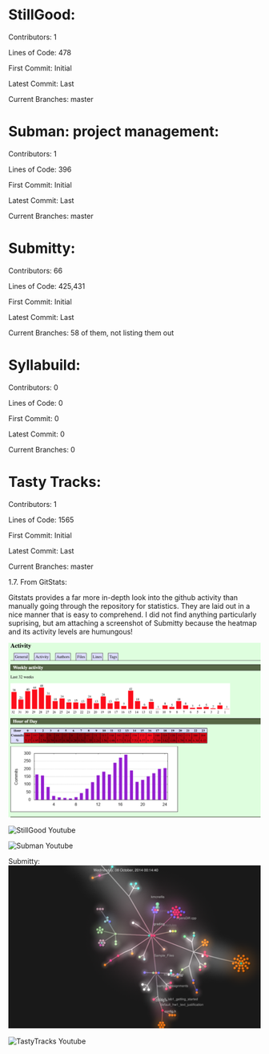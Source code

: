 # StillGood:
   Contributors: 1

   Lines of Code: 478

   First Commit: Initial

   Latest Commit: Last

   Current Branches: master

# Subman: project management: 
   Contributors: 1

   Lines of Code: 396

   First Commit: Initial

   Latest Commit: Last

   Current Branches: master

# Submitty:
   Contributors: 66

   Lines of Code: 425,431

   First Commit: Initial

   Latest Commit: Last

   Current Branches: 58 of them, not listing them out

# Syllabuild:
   Contributors: 0

   Lines of Code: 0

   First Commit: 0

   Latest Commit: 0

   Current Branches: 0

# Tasty Tracks:
   Contributors: 1

   Lines of Code: 1565

   First Commit: Initial

   Latest Commit: Last
   
   Current Branches: master

1.7. From GitStats: 

Gitstats provides a far more in-depth look into the github activity than manually going through the repository for statistics. They are laid out in a nice manner that is easy to comprehend. I did not find anything particularly suprising, but am attaching a screenshot of Submitty because the heatmap and its activity levels are humungous!

![Submitty gitstats](https://github.com/amitra1997/CSCI-49XX-OpenSource/blob/master/Images/Screen%20Shot%202019-01-29%20at%201.26.37%20PM.png)

![StillGood Youtube](https://youtu.be/b9gNicljKtU)

![Subman Youtube](https://youtu.be/HRG0_hQNrxg)

Submitty:
![Submitty Screenshot - Too Big for Youtube](https://github.com/amitra1997/CSCI-49XX-OpenSource/blob/master/Images/Screen%20Shot%202019-01-29%20at%201.45.21%20PM.png)

![TastyTracks Youtube](https://youtu.be/-fc9GqYy0QU)